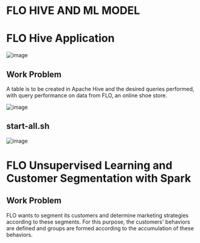# FLO HIVE AND ML MODEL


# FLO Hive Application

![image](https://user-images.githubusercontent.com/62245496/226184559-7ab7d403-ddd9-4716-8a79-17056800e830.png)

## Work Problem

A table is to be created in Apache Hive and the desired queries performed, with query performance on data from FLO, an online shoe store.

![image](https://user-images.githubusercontent.com/62245496/226185477-59ba48cd-434c-4d36-8689-077201456bdb.png)

## start-all.sh
![image](https://user-images.githubusercontent.com/62245496/226185694-d72f3be1-fea7-475b-b1b3-dbe4a50b1a8a.png)

# FLO Unsupervised Learning and Customer Segmentation with Spark

## Work Problem
FLO wants to segment its customers and determine marketing strategies according to these segments. For this purpose, the customers' behaviors are defined and groups are formed according to the accumulation of these behaviors.
